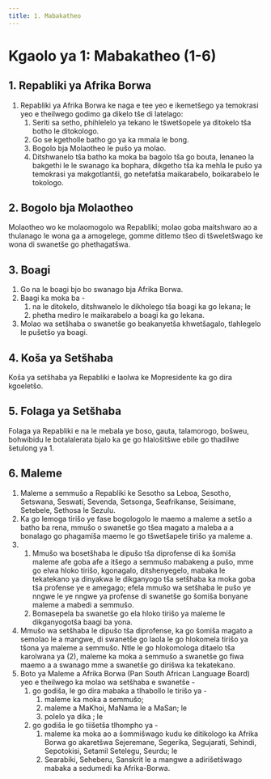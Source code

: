 ```yaml
---
title: 1. Mabakatheo
---
```


# Kgaolo ya 1: Mabakatheo (1-6)

## 1. Repabliki ya Afrika Borwa

1.	Repabliki ya Afrika Borwa ke naga e tee yeo e ikemetšego ya temokrasi yeo e theilwego godimo ga dikelo tše di latelago:
	1.	Seriti sa setho, phihlelelo ya tekano le tšwetšopele ya ditokelo tša botho le ditokologo.
	1.	Go se kgetholle batho go ya ka mmala le bong.
	1.	Bogolo bja Molaotheo le pušo ya molao.
	1.	Ditshwanelo tša batho ka moka ba bagolo tša go bouta, lenaneo la bakgethi le le swanago ka bophara, dikgetho tša ka mehla le pušo ya temokrasi ya makgotlantši, go netefatša maikarabelo, boikarabelo le tokologo.

## 2. Bogolo bja Molaotheo

Molaotheo wo ke molaomogolo wa Repabliki; molao goba maitshwaro ao a thulanago le wona ga a amogelege, gomme ditlemo tšeo di tšweletšwago ke wona di swanetše go phethagatšwa.

## 3. Boagi

1.	Go na le boagi bjo bo swanago bja Afrika Borwa.
2.	Baagi ka moka ba -
	1.	na le ditokelo, ditshwanelo le dikholego tša boagi ka go lekana; le
	1.	phetha mediro le maikarabelo a boagi ka go lekana.
3.	Molao wa setšhaba o swanetše go beakanyetša khwetšagalo, tlahlegelo le pušetšo ya boagi.

## 4. Koša ya Setšhaba

Koša ya setšhaba ya Repabliki e laolwa ke Mopresidente ka go dira kgoeletšo.

## 5. Folaga ya Setšhaba

Folaga ya Repabliki e na le mebala ye boso, gauta, talamorogo, bošweu, bohwibidu le
botalalerata bjalo ka ge go hlalošitšwe ebile go thadilwe šetulong ya 1.

## 6. Maleme

1.	Maleme a semmušo a Repabliki ke Sesotho sa Leboa, Sesotho, Setswana, Seswati, Sevenda, Setsonga, Seafrikanse, Seisimane, Setebele, Sethosa le Sezulu.
2.	Ka go lemoga tirišo ye fase bogologolo le maemo a maleme a setšo a batho ba rena, mmušo o swanetše go tšea magato a maleba a a bonalago go phagamiša maemo le go tšwetšapele tirišo ya maleme a.
3.	
	1.	Mmušo wa bosetšhaba le dipušo tša diprofense di ka šomiša maleme afe goba afe a itšego a semmušo mabakeng a pušo, mme go elwa hloko tirišo, kgonagalo, ditshenyegelo, mabaka le tekatekano ya dinyakwa le dikganyogo tša setšhaba ka moka goba tša profense ye e amegago; efela mmušo wa setšhaba le pušo ye nngwe le ye nngwe ya profense di swanetše go šomiša bonyane maleme a mabedi a semmušo.
	1.	Bomasepela ba swanetše go ela hloko tirišo ya maleme le dikganyogotša baagi ba yona.
4.	Mmušo wa setšhaba le dipušo tša diprofense, ka go šomiša magato a semolao le a mangwe, di swanetše go laola le go hlokomela tirišo ya tšona ya maleme a semmušo. Ntle le go hlokomologa ditaelo tša karolwana ya (2), maleme ka moka a semmušo a swanetše go fiwa maemo a a swanago mme a swanetše go dirišwa ka tekatekano.
5.	Boto ya Maleme a Afrika Borwa (Pan South African Language Board) yeo e theilwego ka molao wa setšhaba e swanetše -
	1.	go godiša, le go dira mabaka a tlhabollo le tirišo ya -
		1.	maleme ka moka a semmušo;
		1.	maleme a MaKhoi, MaNama le a MaSan; le
		1.	polelo ya dika ; le
	1.	go godiša le go tiišetša tlhompho ya -
		1.	maleme ka moka ao a šommišwago kudu ke ditikologo ka Afrika Borwa go akaretšwa Sejeremane, Segerika, Segujarati, Sehindi, Sepotokisi, Setamil Setelegu, Seurdu; le
		1.	Searabiki, Seheberu, Sanskrit le a mangwe a adirišetšwago mabaka a sedumedi ka Afrika-Borwa.